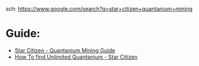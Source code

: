 sch: https://www.google.com/search?q=star+citizen+quantanium+mining

# Guide:
- [Star Citizen - Quantanium Mining Guide](https://youtu.be/HB0jcj9-Y8c)
- [How To find Unlimited Quantanium - Star Citizen](https://youtu.be/e2v32tl6yHU)
